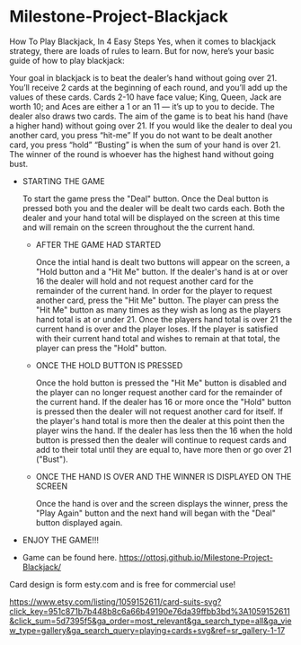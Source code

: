 # Milestone-Project-Blackjack

How To Play Blackjack, In 4 Easy Steps
Yes, when it comes to blackjack strategy, there are loads of rules to learn. But for now, here’s your basic guide of how to play blackjack:

Your goal in blackjack is to beat the dealer’s hand without going over 21.
You’ll receive 2 cards at the beginning of each round, and you’ll add up the values of these cards.
Cards 2-10 have face value; King, Queen, Jack are worth 10; and Aces are either a 1 or an 11 — it’s up to you to decide.
The dealer also draws two cards. The aim of the game is to beat his hand (have a higher hand) without going over 21.
If you would like the dealer to deal you another card, you press “hit-me”
If you do not want to be dealt another card, you press “hold”
“Busting” is when the sum of your hand is over 21.
The winner of the round is whoever has the highest hand without going bust.

- STARTING THE GAME

  To start the game press the "Deal" button. Once the Deal button is pressed both you and the dealer will be dealt two cards each. Both the dealer and your hand total will be displayed on the screen at this time and will remain on the screen throughout the the current hand.

  - AFTER THE GAME HAD STARTED

    Once the intial hand is dealt two buttons will appear on the screen, a "Hold button and a "Hit Me" button. If the dealer's hand is at or over 16 the dealer will hold and not request another card for the remainder of the current hand. In order for the player to request another card, press the "Hit Me" button. The player can press the "Hit Me" button as many times as they wish as long as the players hand total is at or under 21. Once the players hand total is over 21 the current hand is over and the player loses. If the player is satisfied with their current hand total and wishes to remain at that total, the player can press the "Hold" button.

  - ONCE THE HOLD BUTTON IS PRESSED

    Once the hold button is pressed the "Hit Me" button is disabled and the player can no longer request another card for the remainder of the current hand.
    If the dealer has 16 or more once the "Hold" button is pressed then the dealer will not request another card for itself. If the player's hand total is more then the dealer at this point then the player wins the hand. If the dealer has less then the 16 when the hold button is pressed then the dealer will continue to request cards and add to their total until they are equal to, have more then or go over 21 ("Bust").

  - ONCE THE HAND IS OVER AND THE WINNER IS DISPLAYED ON THE SCREEN

    Once the hand is over and the screen displays the winner, press the "Play Again" button and the next hand will began with the "Deal" button displayed again.

- ENJOY THE GAME!!!

- Game can be found here.
https://ottosj.github.io/Milestone-Project-Blackjack/


Card design is form esty.com and is free for commercial use!

https://www.etsy.com/listing/1059152611/card-suits-svg?click_key=951c871b7b448b8c6a66b49190e76da39ffbb3bd%3A1059152611&click_sum=5d7395f5&ga_order=most_relevant&ga_search_type=all&ga_view_type=gallery&ga_search_query=playing+cards+svg&ref=sr_gallery-1-17
